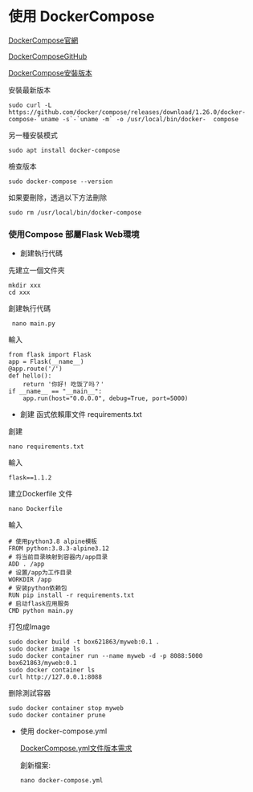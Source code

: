 # 使用 DockerCompose


[DockerCompose官網](https://docs.docker.com/compose/)

[DockerComposeGitHub](https://github.com/docker/compose)

[DockerCompose安裝版本](https://github.com/docker/compose/releases)

安裝最新版本

    sudo curl -L https://github.com/docker/compose/releases/download/1.26.0/docker-compose-`uname -s`-`uname -m` -o /usr/local/bin/docker-  compose

另一種安裝模式

    sudo apt install docker-compose

檢查版本

    sudo docker-compose --version

如果要刪除，透過以下方法刪除

    sudo rm /usr/local/bin/docker-compose    


### 使用Compose 部屬Flask Web環境

- 創建執行代碼

先建立一個文件夾
  
    mkdir xxx
    cd xxx
   
創建執行代碼

     nano main.py

   
輸入    

    from flask import Flask
    app = Flask(__name__)
    @app.route('/')
    def hello():
        return '你好! 吃饭了吗？'
    if __name__ == "__main__":
        app.run(host="0.0.0.0", debug=True, port=5000)    
        
 - 創建 函式依賴庫文件 requirements.txt       
        
 創建
 
    nano requirements.txt
      
輸入

    flask==1.1.2
   
   
建立Dockerfile 文件

    nano Dockerfile
    
輸入

    # 使用python3.8 alpine模板
    FROM python:3.8.3-alpine3.12
    # 将当前目录映射到容器内/app目录
    ADD . /app
    # 设置/app为工作目录
    WORKDIR /app
    # 安装python依赖包
    RUN pip install -r requirements.txt
    # 启动flask应用服务
    CMD python main.py   

打包成Image

    sudo docker build -t box621863/myweb:0.1 .
    sudo docker image ls
    sudo docker container run --name myweb -d -p 8088:5000 box621863/myweb:0.1
    sudo docker container ls
    curl http://127.0.0.1:8088

删除測試容器

    sudo docker container stop myweb 
    sudo docker container prune


- 使用 docker-compose.yml

  [DockerCompose.yml文件版本需求](https://docs.docker.com/compose/compose-file/)
  
  創新檔案:
  
      nano docker-compose.yml
